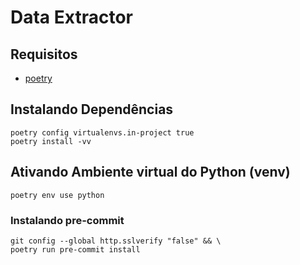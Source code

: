 # Data Extractor

## Requisitos

- [poetry](https://pypi.org/project/poetry/1.2.0a2/)

## Instalando Dependências

```shell
poetry config virtualenvs.in-project true
poetry install -vv
```

## Ativando Ambiente virtual do Python (venv)

```shell
poetry env use python
```

### Instalando pre-commit

```shell
git config --global http.sslverify "false" && \
poetry run pre-commit install
```
